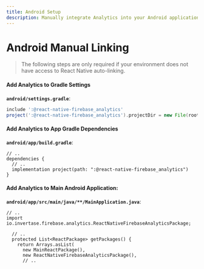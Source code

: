 ```yaml
---
title: Android Setup
description: Manually integrate Analytics into your Android application. 
---
```


# Android Manual Linking

> The following steps are only required if your environment does not have access to React Native
auto-linking.

#### Add Analytics to Gradle Settings

**`android/settings.gradle`**:
```groovy
include ':@react-native-firebase_analytics'
project(':@react-native-firebase_analytics').projectDir = new File(rootProject.projectDir, './../node_modules/@react-native-firebase/analytics/android')
```

#### Add Analytics to App Gradle Dependencies

**`android/app/build.gradle`**:
```groovy{4}
// ..
dependencies {
  // ..
  implementation project(path: ":@react-native-firebase_analytics")
}
```

#### Add Analytics to Main Android Application:

**`android/app/src/main/java/**/MainApplication.java`**:
```java{2,8}
// ..
import io.invertase.firebase.analytics.ReactNativeFirebaseAnalyticsPackage;

  // ..
  protected List<ReactPackage> getPackages() {
    return Arrays.asList(
      new MainReactPackage(),
      new ReactNativeFirebaseAnalyticsPackage(),
      // ..
```
